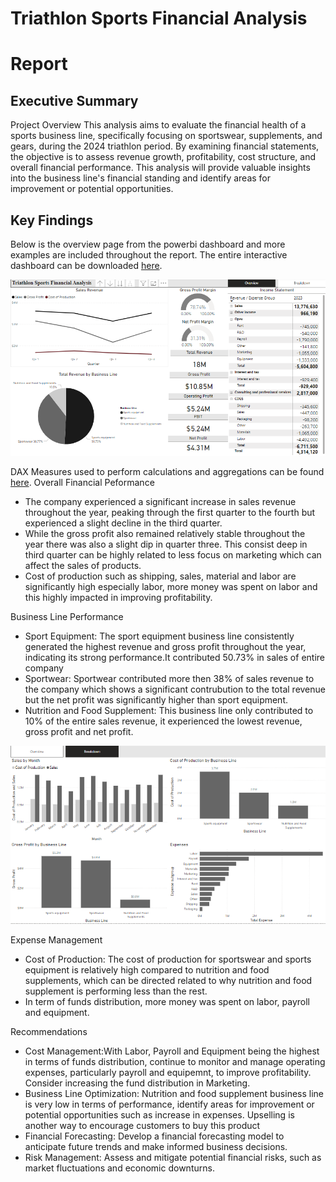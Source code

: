 # Triathlon Sports Financial Analysis
# Report 
## Executive Summary 
Project Overview 
This analysis aims to evaluate the financial health of a sports business line, specifically focusing on sportswear, supplements, and gears, during the 2024 triathlon period. By examining financial statements, the objective is to assess revenue growth, profitability, cost structure, and overall financial performance. This analysis will provide valuable insights into the business line's financial standing and identify areas for improvement or potential opportunities.

## Key Findings 
Below is the overview page from the powerbi dashboard and more examples are included throughout the report. The entire interactive dashboard can be downloaded [here](https://app.powerbi.com/groups/me/reports/e0d28255-7f9a-453d-ac95-ceb1c2e93332/0ba1f95508b49899a860?experience=power-bi).

 ![Your Image Alt Text](https://github.com/den-yefa/Triathlon-Sports-Financial-Analysis-/blob/main/assets/images/Dashboard.png?raw=true)
 
DAX Measures used to perform calculations and aggregations can be found [here](https://raw.githubusercontent.com/den-yefa/Triathlon-Sports-Financial-Analysis-/refs/heads/main/assets/Dax%20Measures).
Overall Financial Peformance 
* The company experienced a significant increase in sales revenue  throughout the year, peaking through the first quarter to the fourth but experienced a slight decline in the third quarter. 
* While the gross profit also remained relatively stable throughout the year there was also a slight dip in quarter three. This consist deep in third quarter can be highly related to less focus on marketing which can affect the sales of products. 
* Cost of production such as shipping, sales, material and labor are significantly high especially labor, more money was spent on labor and this highly impacted in improving profitability.

Business Line Performance 
* Sport Equipment: The sport equipment business line consistently generated the highest revenue and gross profit throughout the year, indicating its strong performance.It contributed 50.73% in sales of entire company
* Sportwear: Sportwear contributed more then 38% of sales revenue to the company which shows a significant contrubution to the total revenue but the net profit was significantly higher than sport equipment.
* Nutrition and Food Supplement: This business line only contributed to 10% of the entire sales revenue, it experienced the lowest revenue, gross profit and net profit.

 ![Your Image Alt Text](https://raw.githubusercontent.com/den-yefa/Triathlon-Sports-Financial-Analysis-/refs/heads/main/assets/images/breakdown.png)

Expense Management 
* Cost of Production: The cost of production for sportswear and sports equipment is relatively high compared to nutrition and food supplements, which can be directed related to why nutrition and food supplement is performing less than the rest.
* In term of funds distribution, more money was spent on labor, payroll and equipment.

Recommendations 
* Cost Management:With Labor, Payroll and Equipment being the highest in terms of funds distribution, continue to monitor and manage operating expenses, particularly payroll and equipemnt, to improve profitability. Consider increasing the fund distribution in Marketing.
* Business Line Optimization: Nutrition and food supplement business line is very low in terms of performance, identify areas for improvement or potential opportunities such as increase in expenses. Upselling is another way to encourage customers to buy this product
* Financial Forecasting: Develop a financial forecasting model to anticipate future trends and make informed business decisions.
* Risk Management: Assess and mitigate potential financial risks, such as market fluctuations and economic downturns.
